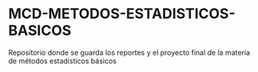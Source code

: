 # MCD-METODOS-ESTADISTICOS-BASICOS
Repositorio donde se guarda los reportes y el proyecto final de la materia de métodos estadísticos básicos 

